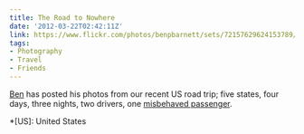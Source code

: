 ```yaml
---
title: The Road to Nowhere
date: '2012-03-22T02:42:11Z'
link: https://www.flickr.com/photos/benpbarnett/sets/72157629624153789/
tags:
- Photography
- Travel
- Friends
---
```

[Ben][1] has posted his photos from our recent US road trip; five states, four days, three nights, two drivers, one [misbehaved passenger][2].

[1]: http://benbarnett.net/
[2]: http://andyhume.net/

*[US]: United States
